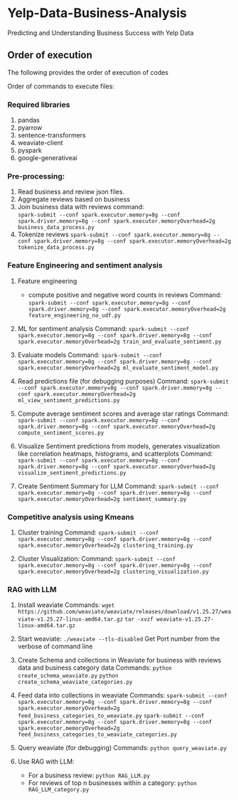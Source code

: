 # Yelp-Data-Business-Analysis
Predicting and Understanding Business Success with Yelp Data

## Order of execution
The following provides the order of execution of codes

Order of commands to execute files:

### Required libraries
1. pandas
2. pyarrow
3. sentence-transformers
4. weaviate-client
5. pyspark
6. google-generativeai

### Pre-processing:
1. Read business and review json files.
2. Aggregate reviews based on business
3. Join business data with reviews command:  
	`spark-submit --conf spark.executor.memory=8g --conf spark.driver.memory=8g --conf spark.executor.memoryOverhead=2g business_data_process.py`	
4. Tokenize reviews
	`spark-submit --conf spark.executor.memory=8g --conf spark.driver.memory=8g --conf spark.executor.memoryOverhead=2g tokenize_data_process.py`
	
### Feature Engineering and sentiment analysis
1. Feature engineering
	- compute positive and negative word counts in reviews
	Command: `spark-submit --conf spark.executor.memory=8g --conf spark.driver.memory=8g --conf spark.executor.memoryOverhead=2g feature_engineering_no_udf.py`

2. ML for sentiment analysis
	Command: `spark-submit --conf spark.executor.memory=8g --conf spark.driver.memory=8g --conf spark.executor.memoryOverhead=2g train_and_evaluate_sentiment.py`
	
3. Evaluate models
	Command: `spark-submit --conf spark.executor.memory=8g --conf spark.driver.memory=8g --conf spark.executor.memoryOverhead=2g ml_evaluate_sentiment_model.py`
	
4. Read predictions file (for debugging purposes)
	Command: `spark-submit --conf spark.executor.memory=8g --conf spark.driver.memory=8g --conf spark.executor.memoryOverhead=2g ml_view_sentiment_predictions.py`
	
5. Compute average sentiment scores and average star ratings
	Command: `spark-submit --conf spark.executor.memory=8g --conf spark.driver.memory=8g --conf spark.executor.memoryOverhead=2g compute_sentiment_scores.py`
	
6. Visualize Sentiment predictions from models, generates visualization like correlation heatmaps, histograms, and scatterplots
	Command: `spark-submit --conf spark.executor.memory=8g --conf spark.driver.memory=8g --conf spark.executor.memoryOverhead=2g visualize_sentiment_predictions.py`
	
7. Create Sentiment Summary for LLM
	Command: `spark-submit --conf spark.executor.memory=8g --conf spark.driver.memory=8g --conf spark.executor.memoryOverhead=2g sentiment_summary.py`

### Competitive analysis using Kmeans
1. Cluster training
	Command: `spark-submit --conf spark.executor.memory=8g --conf spark.driver.memory=8g --conf spark.executor.memoryOverhead=2g clustering_training.py`
		
2. Cluster Visualization:
	Command: `spark-submit --conf spark.executor.memory=8g --conf spark.driver.memory=8g --conf spark.executor.memoryOverhead=2g clustering_visualization.py`

### RAG with LLM
1. Install weaviate 
	Commands: `wget https://github.com/weaviate/weaviate/releases/download/v1.25.27/weaviate-v1.25.27-linux-amd64.tar.gz`
	`tar -xvzf weaviate-v1.25.27-linux-amd64.tar.gz`

2. Start weaviate: `./weaviate --tls-disabled`
	Get Port number from the verbose of command line
	
3. Create Schema and collections in Weaviate for business with reviews data and business category data
	Commands: `python create_schema_weaviate.py`
	`python create_schema_weaviate_categories.py`
	
4. Feed data into collections in weaviate
	Commands: `spark-submit --conf spark.executor.memory=8g --conf spark.driver.memory=8g --conf spark.executor.memoryOverhead=2g feed_business_categories_to_weaviate.py`
	`spark-submit --conf spark.executor.memory=8g --conf spark.driver.memory=8g --conf spark.executor.memoryOverhead=2g feed_business_categories_to_weaviate_categories.py`
	
5. Query weaviate (for debugging)
	Commands: `python query_weaviate.py`
	
6. Use RAG with LLM:
	- For a business review: `python RAG_LLM.py`
	- For reviews of top n businesses within a category: `python RAG_LLM_category.py`
	
